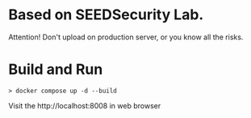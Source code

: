 # Based on SEEDSecurity Lab.
Attention! Don't upload on production server, or you know all the risks.

# Build and Run

```
> docker compose up -d --build
```

Visit the http://localhost:8008 in web browser